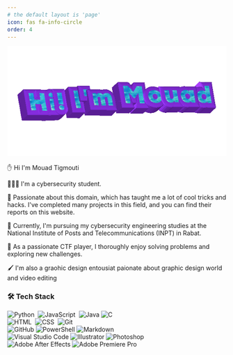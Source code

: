 ```yaml
---
# the default layout is 'page'
icon: fas fa-info-circle
order: 4
---
```


![Hi](/media/About%20me/mouad2.gif)

✋ Hi I'm Mouad Tigmouti

🧑🏻‍💻 I'm a cybersecurity student.

🔐 Passionate about this domain, which has taught me a lot of cool tricks and hacks. I've completed many projects in this field, and you can find their reports on this website.

🏫 Currently, I'm pursuing my cybersecurity engineering studies at the National Institute of Posts and Telecommunications (INPT) in Rabat.

🚩 As a passionate CTF player, I thoroughly enjoy solving problems and exploring new challenges.

🖌️ I'm also a graohic design entousiat paionate about graphic design world and video editing 

### 🛠 Tech Stack

![Python](https://img.shields.io/badge/-python-5d34a5?style=for-the-badge&logo=python&logoColor=blue)&nbsp; 
![JavaScript](https://img.shields.io/badge/-JavaScript-5d34a5?style=for-the-badge&logo=javascript)&nbsp;
![Java](https://img.shields.io/badge/-Java-5d34a5?style=for-the-badge&logo=Java&logoColor=FFA518)
![C](https://img.shields.io/badge/-C-5d34a5?style=for-the-badge&logo=C&logoColor=A8B9CC)&nbsp;\
![HTML](https://img.shields.io/badge/-HTML-5d34a5?style=for-the-badge&logo=HTML5)&nbsp;
![CSS](https://img.shields.io/badge/-CSS-5d34a5?style=for-the-badge&logo=CSS3&logoColor=1572B6)&nbsp;
![Git](https://img.shields.io/badge/-Git-5d34a5?style=for-the-badge&logo=git)\
![GitHub](https://img.shields.io/badge/-GitHub-5d34a5?style=for-the-badge&logo=github)
![PowerShell](https://img.shields.io/badge/PowerShell-%235d34a5.svg?style=for-the-badge&logo=powershell&logoColor=white)
![Markdown](https://img.shields.io/badge/-Markdown-5d34a5?style=for-the-badge&logo=markdown)\
![Visual Studio Code](https://img.shields.io/badge/-Visual%20Studio%20Code-5d34a5?style=for-the-badge&logo=visual-studio-code&logoColor=007ACC)
![Illustrator](https://img.shields.io/badge/-Illustrator-5d34a5?style=for-the-badge&logo=adobe-illustrator)
![Photoshop](https://img.shields.io/badge/-Photoshop-5d34a5?style=for-the-badge&logo=adobe-photoshop)\
![Adobe After Effects](https://img.shields.io/badge/After%20Effects-5d34a5.svg?style=for-the-badge&logo=Adobe%20After%20Effects&logoColor=black)
![Adobe Premiere Pro](https://img.shields.io/badge/Adobe%20Premiere%20Pro-5d34a5.svg?style=for-the-badge&logo=Adobe%20Premiere%20Pro&logoColor=black)






